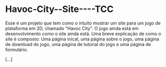 # Havoc-City--Site----TCC

Esse é um projeto que tem como o intuito mostrar um site para um jogo de plataforma em 2D, chamado "Havoc City".
O jogo ainda está em desenvolvimento como o site ainda está. Uma breve explicação de como o site é composto: Uma página inical,
uma página sobre o jogo, uma página de download do jogo, uma página de tutorial do jogo e uma página de formulário.

[...]
